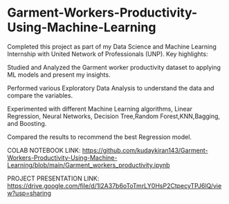 # Garment-Workers-Productivity-Using-Machine-Learning

Completed this project as part of my Data Science and Machine Learning Internship with United Network of Professionals (UNP). Key highlights:

Studied and Analyzed the Garment worker productivity dataset to applying ML models and present my insights.

Performed various Exploratory Data Analysis to understand the data and compare the variables.

Experimented with different Machine Learning algorithms, Linear Regression, Neural Networks, Decision Tree,Random Forest,KNN,Bagging, and Boosting.

Compared the results to recommend the best Regression model.

COLAB NOTEBOOK LINK: 
https://github.com/kudaykiran143/Garment-Workers-Productivity-Using-Machine-Learning/blob/main/Garment_workers_productivity.ipynb

PROJECT PRESENTATION LINK:
https://drive.google.com/file/d/1l2A37b6oToTmrLY0HsP2CtpecyTPJ6lQ/view?usp=sharing
